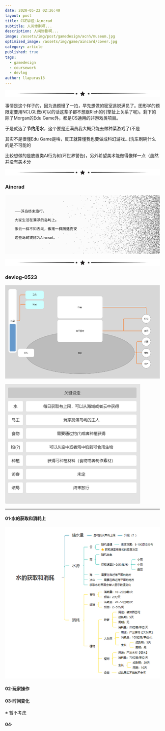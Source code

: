 ```yaml
---
date: 2020-05-22 02:26:40
layout: post
title: CGE毕设·Aincrad
subtitle: 人间惨剧啊...
description: 人间惨剧啊...
image: /assets/img/post/gamedesign/acnh/museum.jpg
optimized_image: /assets/img/game/aincard/cover.jpg
category: article
published: true
tags:
  - gamedesign
  - coursework
  - devlog
author: llapuras13
---
```


![](/assets/img/line.png)

事情是这个样子的，因为选题慢了一拍，早先想做的密室逃脱满员了。图形学的题限定要用NCLGL做(可以的话这辈子都不想跟Rich的引擎扯上关系了呢)。剩下的除了Morgan的Edu Game外，都是CS通用的非游戏类项目。

于是就选了**节约用水**，这个要是还满员我大概只能去做种菜游戏了(不是

其实不是很懂Edu Game是啥，反正就算懂我也要做成科幻游戏...(洗车刷碗什么的是不可能的

比较想做的是放置类AI行为树(环世界警告)，另外希望美术能做得像样一点（虽然并没有美术分

![](/assets/img/line.png)

### Aincrad 

![](/assets/img/game/aincard/txt002.png)

![](/assets/img/line.png)

### devlog-0523

![](/assets/img/game/aincard/1.png)

![](/assets/img/game/aincard/2.png)

<hr>

#### 01·水的获取和消耗上

![](/assets/img/game/aincard/water.png)


#### 02·玩家操作





#### 03·时间变化

※ 暂不考虑



#### 04·